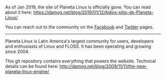 As of Jan 2019, the site of Planeta Linux is officially gone. You can read about
it here:
https://damog.net/blog/2019/01/12/Adios-sitio-de-Planeta-Linux/

You can reach out to the community on the [Facebook](http://fb.com/planetalinux) and [Twitter](http://twitter.com/planetalinux) pages.

---

Planeta Linux is Latin America's largest community for users, developers
and enthusiasts of Linux and FLOSS. It has been operating and growing
since 2004.

This git repository contains everything that powers the website.
Technical details can be found here:
http://damog.net/blog/2009/11/11/the-new-planeta-linux-engine/

